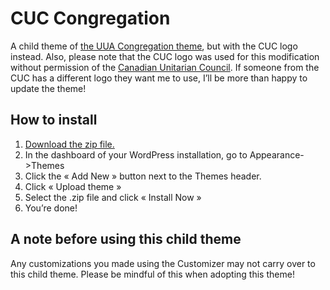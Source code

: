 # CUC Congregation
A child theme of [the UUA Congregation theme](http://uuatheme.org/), but with the CUC logo instead. Also, please note that the CUC logo was used for this modification without permission of the [Canadian Unitarian Council](http://cuc.ca/). If someone from the CUC has a different logo they want me to use, I’ll be more than happy to update the theme!

## How to install
1. [Download the zip file.](https://github.com/kawaiidesune/cuc-congregation/blob/master/uua-congregation-child.zip?raw=true)
2. In the dashboard of your WordPress installation, go to Appearance->Themes
3. Click the « Add New » button next to the Themes header.
4. Click « Upload theme »
5. Select the .zip file and click « Install Now »
6. You’re done!

## A note before using this child theme
Any customizations you made using the Customizer may not carry over to this child theme. Please be mindful of this when adopting this theme!